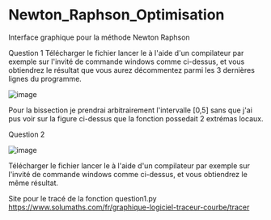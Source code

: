 # Newton_Raphson_Optimisation
Interface graphique pour la méthode Newton Raphson





























Question 1
Télécharger le fichier lancer le à l'aide d'un compilateur par exemple sur l'invité de commande windows comme ci-dessus, et vous obtiendrez le résultat que vous aurez décommentez parmi les 3 dernières lignes du programme.



![image](https://user-images.githubusercontent.com/64131206/150562123-92bbf03e-f6ff-4039-a168-221e33d9f489.png)

Pour la bissection je prendrai arbitrairement l'intervalle [0,5] sans que j'ai pus voir sur la figure ci-dessus que la fonction possedait 2 extrémas locaux.






Question 2

![image](https://user-images.githubusercontent.com/64131206/150562440-2e280037-dbbd-44e3-837a-b1b0b8daf542.png)

Télécharger le fichier lancer le à l'aide d'un compilateur par exemple sur l'invité de commande windows comme ci-dessus, et vous obtiendrez le même résultat.










Site pour le tracé de la fonction question1.py 
https://www.solumaths.com/fr/graphique-logiciel-traceur-courbe/tracer
